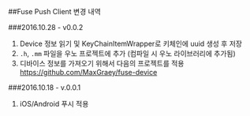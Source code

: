 ##Fuse Push Client 변경 내역

###2016.10.28 - v0.0.2 
1) Device 정보 읽기 및 KeyChainItemWrapper로 키체인에 uuid 생성 후 저장
2) `.h`, `.mm` 파일을 우노 프로젝트에 추가 (컴파일 시 우노 라이브러리에 추가됨)
3) 디바이스 정보를 가져오기 위해서 다음의 프로젝트를 적용
https://github.com/MaxGraey/fuse-device

###2016.10.18 - v.0.0.1
1) iOS/Android 푸시 적용


